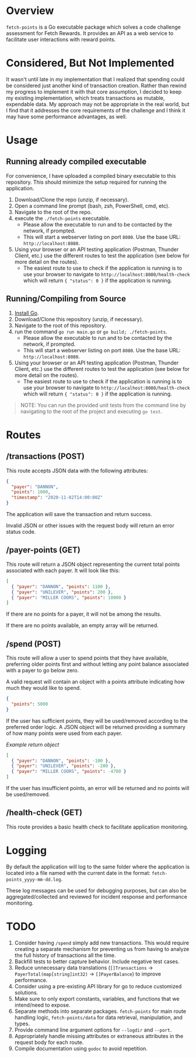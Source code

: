 # Overview

`fetch-points` is a Go executable package which solves a code challenge assessment for Fetch Rewards. It provides an API as a web service to facilitate user interactions with reward points.

# Considered, But Not Implemented

It wasn't until late in my implementation that I realized that spending could be considered just another kind of transaction creation. Rather than rewind my progress to implement it with that core assumption, I decided to keep my existing implementation, which treats transactions as mutable, expendable data. My approach may not be appropriate in the real world, but I find that it addresses the core requirements of the challenge and I think it may have some performance advantages, as well.

# Usage

## Running already compiled executable

For convenience, I have uploaded a compiled binary executable to this repository. This should minimize the setup required for running the application.

1. Download/Clone the repo (unzip, if necessary).
1. Open a command line prompt (bash, zsh, PowerShell, cmd, etc).
1. Navigate to the root of the repo.
1. execute the `./fetch-points` executable.
   - Please allow the executable to run and to be contacted by the network, if prompted.
   - This will start a webserver listing on port `8080`. Use the base URL: `http://localhost:8080`.
1. Using your browser or an API testing application (Postman, Thunder Client, etc.) use the different routes to test the application (see below for more detail on the routes).
   - The easiest route to use to check if the application is running is to use your browser to navigate to `http://localhost:8080/health-check` which will return `{ "status": 0 }` if the application is running.

## Running/Compiling from Source

1. [Install Go](https://golang.org/doc/install).
1. Download/Clone this repository (unzip, if necessary).
1. Navigate to the root of this repository.
1. run the command `go run main.go` or `go build; ./fetch-points`.
   - Please allow the executable to run and to be contacted by the network, if prompted.
   - This will start a webserver listing on port `8080`. Use the base URL: `http://localhost:8080`.
1. Using your browser or an API testing application (Postman, Thunder Client, etc.) use the different routes to test the application (see below for more detail on the routes).
   - The easiest route to use to check if the application is running is to use your browser to navigate to `http://localhost:8080/health-check` which will return `{ "status": 0 }` if the application is running.

> NOTE: You can run the provided unit tests from the command line by navigating to the root of the project and executing `go test`.

# Routes

## /transactions (POST)

This route accepts JSON data with the following attributes:

```json
{
  "payer": "DANNON",
  "points": 1000,
  "timestamp": "2020-11-02T14:00:00Z"
}
```

The application will save the transaction and return success.

Invalid JSON or other issues with the request body will return an error status code.

## /payer-points (GET)

This route will return a JSON object representing the current total points associated with each payer. It will look like this:

```json
[
  { "payer": "DANNON", "points": 1100 },
  { "payer": "UNILEVER", "points": 200 },
  { "payer": "MILLER COORS", "points": 10000 }
]
```

If there are no points for a payer, it will not be among the results.

If there are no points available, an empty array will be returned.

## /spend (POST)

This route will allow a user to spend points that they have available, preferring older points first and without letting any point balance associated with a payer to go below zero.

A valid request will contain an object with a points attribute indicating how much they would like to spend.

```json
{
  "points": 5000
}
```

If the user has sufficient points, they will be used/removed according to the preferred order logic. A JSON object will be returned providing a summary of how many points were used from each payer.

_Example return object_

```json
[
  { "payer": "DANNON", "points": -100 },
  { "payer": "UNILEVER", "points": -200 },
  { "payer": "MILLER COORS", "points": -4700 }
]
```

If the user has insufficient points, an error will be returned and no points will be used/removed.

## /health-check (GET)

This route provides a basic health check to facilitate application monitoring.

# Logging

By default the application will log to the same folder where the application is located into a file named with the current date in the format: `fetch-points_yyyy-mm-dd.log`.

These log messages can be used for debugging purposes, but can also be aggregated/collected and reviewed for incident response and performance monitoring.

# TODO

1. Consider having `/spend` simply add new transactions. This would require creating a separate mechanism for preventing us from having to analyze the full history of transactions all the time.
1. Backfill tests to better capture behavior. Include negative test cases.
1. Reduce unnecessary data translations (`[]Transactions` -> `PayerTotal(map[string]int32)` -> `[]PayerBalance`) to improve performance.
1. Consider using a pre-existing API library for go to reduce customized solutions.
1. Make sure to only export constants, variables, and functions that we intend/need to expose.
1. Separate methods into separate packages. `fetch-points` for main route handling logic, `fetch-points/data` for data retrieval, manipulation, and types.
1. Provide command line argument options for `--logdir` and `--port`.
1. Appropriately handle missing attributes or extraneous attributes in the request body for each route.
1. Compile documentation using `godoc` to avoid repetition.
